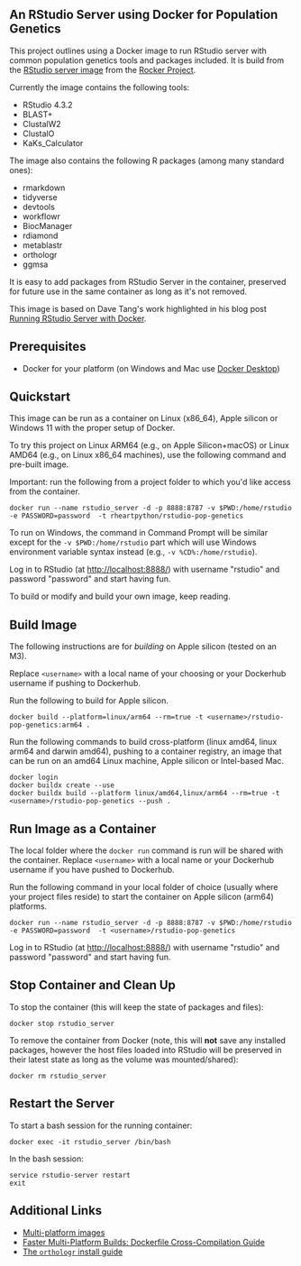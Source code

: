 An RStudio Server using Docker for Population Genetics
---

This project outlines using a Docker image to run RStudio server with common population genetics tools and packages included.  It is build from the [RStudio server image](https://hub.docker.com/r/rocker/rstudio/tags?page=1&ordering=last_updated) from the [Rocker Project](https://www.rocker-project.org/).

Currently the image contains the following tools:

- RStudio 4.3.2
- BLAST+
- ClustalW2
- ClustalO
- KaKs_Calculator

The image also contains the following R packages (among many standard ones):

- rmarkdown
- tidyverse
- devtools
- workflowr
- BiocManager
- rdiamond
- metablastr
- orthologr
- ggmsa

It is easy to add packages from RStudio Server in the container, preserved for future use in the same container as long as it's not removed.

This image is based on Dave Tang's work highlighted in his blog post [Running RStudio Server with Docker](https://davetang.org/muse/2021/04/24/running-rstudio-server-with-docker/).

## Prerequisites

- Docker for your platform (on Windows and Mac use [Docker Desktop](https://www.docker.com/products/docker-desktop/))

## Quickstart

This image can be run as a container on Linux (x86_64), Apple silicon or Windows 11 with the proper setup of Docker.

To try this project on Linux ARM64 (e.g., on Apple Silicon+macOS) or Linux AMD64 (e.g., on Linux x86_64 machines), use the following command and pre-built image.

Important: run the following from a project folder to which you'd like access from the container.

```
docker run --name rstudio_server -d -p 8888:8787 -v $PWD:/home/rstudio -e PASSWORD=password  -t rheartpython/rstudio-pop-genetics
```

To run on Windows, the command in Command Prompt will be similar except for the `-v $PWD:/home/rstudio` part which will use Windows environment variable syntax instead (e.g., `-v %CD%:/home/rstudio`).

Log in to RStudio (at [http://localhost:8888/](http://localhost:8888/)) with username "rstudio" and password "password" and start having fun.

To build or modify and build your own image, keep reading.

## Build Image

The following instructions are for _building_ on Apple silicon (tested on an M3).

Replace `<username>` with a local name of your choosing or your Dockerhub username if pushing to Dockerhub.

Run the following to build for Apple silicon.

```
docker build --platform=linux/arm64 --rm=true -t <username>/rstudio-pop-genetics:arm64 .
```

Run the following commands to build cross-platform (linux amd64, linux arm64 and darwin amd64), pushing to a container registry, an image that can be run on an amd64 Linux machine, Apple silicon or Intel-based Mac.

```
docker login
docker buildx create --use
docker buildx build --platform linux/amd64,linux/arm64 --rm=true -t <username>/rstudio-pop-genetics --push .
```

## Run Image as a Container

The local folder where the `docker run` command is run will be shared with the container. Replace `<username>` with a local name or your Dockerhub username if you have pushed to Dockerhub.

Run the following command in your local folder of choice (usually where your project files reside) to start the container on Apple silicon (arm64) platforms.

```
docker run --name rstudio_server -d -p 8888:8787 -v $PWD:/home/rstudio -e PASSWORD=password  -t <username>/rstudio-pop-genetics
```

Log in to RStudio (at [http://localhost:8888/](http://localhost:8888/)) with username "rstudio" and password "password" and start having fun.


## Stop Container and Clean Up

To stop the container (this will keep the state of packages and files):

```
docker stop rstudio_server
```

To remove the container from Docker (note, this will **not** save any installed packages, however the host files loaded into RStudio will be preserved in their latest state as long as the volume was mounted/shared):

```
docker rm rstudio_server
```

## Restart the Server

To start a bash session for the running container:
```
docker exec -it rstudio_server /bin/bash
```

In the bash session:
```
service rstudio-server restart
exit
```

## Additional Links

- [Multi-platform images](https://docs.docker.com/build/building/multi-platform/)
- [Faster Multi-Platform Builds: Dockerfile Cross-Compilation Guide](https://www.docker.com/blog/faster-multi-platform-builds-dockerfile-cross-compilation-guide/)
- [The `orthologr` install guide](https://drostlab.github.io/orthologr/articles/Install.html)
